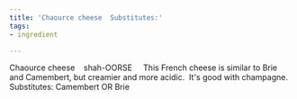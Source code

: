 ```yaml
---
title: 'Chaource cheese  Substitutes:'
tags:
- ingredient

---
```

Chaource cheese    shah-OORSE     This French cheese is similar to Brie and Camembert, but creamier and more acidic.  It's good with champagne.  Substitutes: Camembert OR Brie
